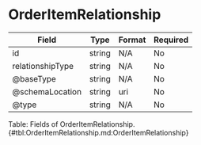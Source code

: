 <!--
    ATTENTION: This file was generated via gradle!
               Do NOT manually edit this file! Any such changes will be overwritten!
-->

# OrderItemRelationship

| Field | Type | Format | Required |
|-------|---|--------|---|
| id | string | N/A | No |
| relationshipType | string | N/A | No |
| \@baseType | string | N/A | No |
| \@schemaLocation | string | uri | No |
| \@type | string | N/A | No |

Table: Fields of OrderItemRelationship. {#tbl:OrderItemRelationship.md:OrderItemRelationship}
